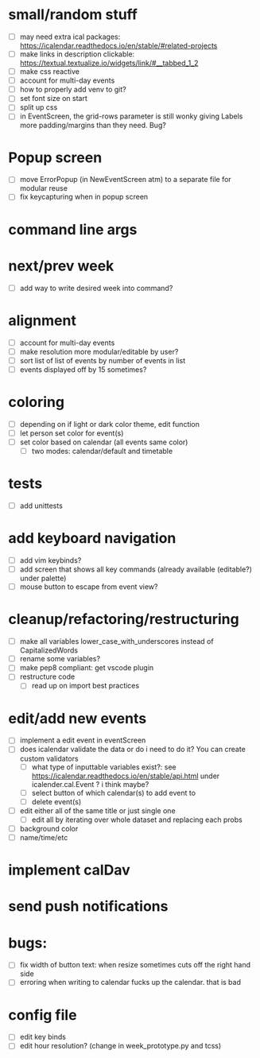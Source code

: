 # small/random stuff
- [ ] may need extra ical packages: https://icalendar.readthedocs.io/en/stable/#related-projects
- [ ] make links in description clickable: https://textual.textualize.io/widgets/link/#__tabbed_1_2
- [ ] make css reactive
- [ ] account for multi-day events
- [ ] how to properly add venv to git?
- [ ] set font size on start
- [ ] split up css
- [ ] in EventScreen, the grid-rows parameter is still wonky giving Labels more padding/margins than they need. Bug?

 # Popup screen
  - [ ] move ErrorPopup (in NewEventScreen atm) to a separate file for modular reuse
  - [ ] fix keycapturing when in popup screen

# command line args

# next/prev week
- [ ] add way to write desired week into command?

# alignment
- [ ] account for multi-day events
- [ ] make resolution more modular/editable by user?
- [ ] sort list of list of events by number of events in list
- [ ] events displayed off by 15 sometimes?

# coloring
- [ ] depending on if light or dark color theme, edit function
- [ ] let person set color for event(s)
- [ ] set color based on calendar (all events same color)
  - [ ] two modes: calendar/default and timetable

# tests
- [ ] add unittests

# add keyboard navigation
- [ ] add vim keybinds?
- [ ] add screen that shows all key commands (already available (editable?) under palette)
- [ ] mouse button to escape from event view?

# cleanup/refactoring/restructuring
- [ ] make all variables lower_case_with_underscores instead of CapitalizedWords
- [ ] rename some variables?
- [ ] make pep8 compliant: get vscode plugin
- [ ] restructure code
  - [ ] read up on import best practices

# edit/add new events
- [ ] implement a edit event in eventScreen
- [ ] does icalendar validate the data or do i need to do it? You can create custom validators
  - [ ] what type of inputtable variables exist?: see https://icalendar.readthedocs.io/en/stable/api.html under icalender.cal.Event ? i think maybe?
  - [ ] select button of which calendar(s) to add event to
  - [ ] delete event(s)
- [ ] edit either all of the same title or just single one
  - [ ] edit all by iterating over whole dataset and replacing each probs
- [ ] background color
- [ ] name/time/etc

# implement calDav

# send push notifications

# bugs:
- [ ] fix width of button text: when resize sometimes cuts off the right hand side
- [ ] erroring when writing to calendar fucks up the calendar. that is bad

# config file
- [ ] edit key binds
- [ ] edit hour resolution? (change in week_prototype.py and tcss)